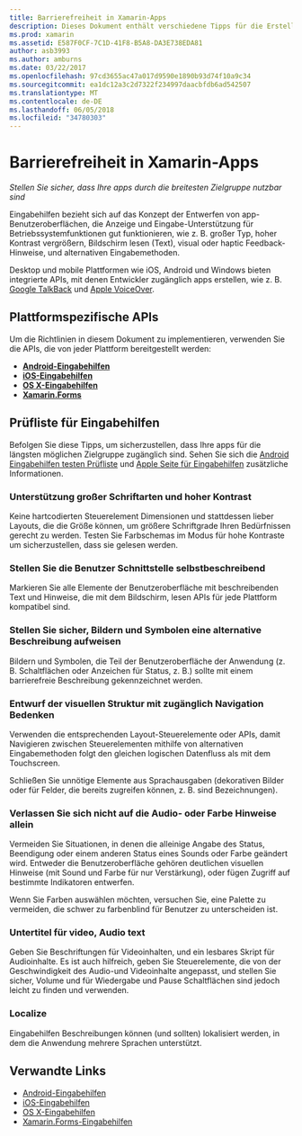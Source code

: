 ```yaml
---
title: Barrierefreiheit in Xamarin-Apps
description: Dieses Dokument enthält verschiedene Tipps für die Erstellung von apps zugegriffen werden kann. Er enthält beispielsweise Empfehlungen zu groß, hoher Kontrast und selbstbeschreibender Schnittstellen.
ms.prod: xamarin
ms.assetid: E587F0CF-7C1D-41F8-B5A8-DA3E738EDA81
author: asb3993
ms.author: amburns
ms.date: 03/22/2017
ms.openlocfilehash: 97cd3655ac47a017d9590e1890b93d74f10a9c34
ms.sourcegitcommit: ea1dc12a3c2d7322f234997daacbfdb6ad542507
ms.translationtype: MT
ms.contentlocale: de-DE
ms.lasthandoff: 06/05/2018
ms.locfileid: "34780303"
---
```

# <a name="accessibility-in-xamarin-apps"></a>Barrierefreiheit in Xamarin-Apps

_Stellen Sie sicher, dass Ihre apps durch die breitesten Zielgruppe nutzbar sind_

Eingabehilfen bezieht sich auf das Konzept der Entwerfen von app-Benutzeroberflächen, die Anzeige und Eingabe-Unterstützung für Betriebssystemfunktionen gut funktionieren, wie z. B. großer Typ, hoher Kontrast vergrößern, Bildschirm lesen (Text), visual oder haptic Feedback-Hinweise, und alternativen Eingabemethoden.

Desktop und mobile Plattformen wie iOS, Android und Windows bieten integrierte APIs, mit denen Entwickler zugänglich apps erstellen, wie z. B. [Google TalkBack](https://play.google.com/store/apps/details?id=com.google.android.marvin.talkback) und [Apple VoiceOver](http://www.apple.com/accessibility/ios/voiceover/).

## <a name="platform-specific-apis"></a>Plattformspezifische APIs

Um die Richtlinien in diesem Dokument zu implementieren, verwenden Sie die APIs, die von jeder Plattform bereitgestellt werden:

- [**Android-Eingabehilfen**](~/android/app-fundamentals/accessibility.md)
- [**iOS-Eingabehilfen**](~/ios/app-fundamentals/accessibility.md)
- [**OS X-Eingabehilfen**](~/mac/app-fundamentals/accessibility.md)
- [**Xamarin.Forms**](~/xamarin-forms/app-fundamentals/accessibility/index.md)

<a name="checklist" />

## <a name="accessibility-checklist"></a>Prüfliste für Eingabehilfen

Befolgen Sie diese Tipps, um sicherzustellen, dass Ihre apps für die längsten möglichen Zielgruppe zugänglich sind. Sehen Sie sich die [Android Eingabehilfen testen Prüfliste](http://developer.android.com/training/accessibility/testing.html) und [Apple Seite für Eingabehilfen](http://www.apple.com/accessibility/) zusätzliche Informationen.

### <a name="support-large-fonts-and-high-contrast"></a>Unterstützung großer Schriftarten und hoher Kontrast

Keine hartcodierten Steuerelement Dimensionen und stattdessen lieber Layouts, die die Größe können, um größere Schriftgrade Ihren Bedürfnissen gerecht zu werden.
Testen Sie Farbschemas im Modus für hohe Kontraste um sicherzustellen, dass sie gelesen werden.

### <a name="make-the-user-interface-self-describing"></a>Stellen Sie die Benutzer Schnittstelle selbstbeschreibend

Markieren Sie alle Elemente der Benutzeroberfläche mit beschreibenden Text und Hinweise, die mit dem Bildschirm, lesen APIs für jede Plattform kompatibel sind.

### <a name="ensure-that-images-and-icons-have-an-alternate-text-description"></a>Stellen Sie sicher, Bildern und Symbolen eine alternative Beschreibung aufweisen

Bildern und Symbolen, die Teil der Benutzeroberfläche der Anwendung (z. B. Schaltflächen oder Anzeichen für Status, z. B.) sollte mit einem barrierefreie Beschreibung gekennzeichnet werden.

### <a name="design-the-visual-tree-with-accessible-navigation-in-mind"></a>Entwurf der visuellen Struktur mit zugänglich Navigation Bedenken

Verwenden die entsprechenden Layout-Steuerelemente oder APIs, damit Navigieren zwischen Steuerelementen mithilfe von alternativen Eingabemethoden folgt den gleichen logischen Datenfluss als mit dem Touchscreen.

Schließen Sie unnötige Elemente aus Sprachausgaben (dekorativen Bilder oder für Felder, die bereits zugreifen können, z. B. sind Bezeichnungen).

### <a name="dont-rely-on-audio-or-color-cues-alone"></a>Verlassen Sie sich nicht auf die Audio- oder Farbe Hinweise allein

Vermeiden Sie Situationen, in denen die alleinige Angabe des Status, Beendigung oder einem anderen Status eines Sounds oder Farbe geändert wird. Entweder die Benutzeroberfläche gehören deutlichen visuellen Hinweise (mit Sound und Farbe für nur Verstärkung), oder fügen Zugriff auf bestimmte Indikatoren entwerfen.

Wenn Sie Farben auswählen möchten, versuchen Sie, eine Palette zu vermeiden, die schwer zu farbenblind für Benutzer zu unterscheiden ist.

### <a name="captioning-for-video-text-for-audio"></a>Untertitel für video, Audio text

Geben Sie Beschriftungen für Videoinhalten, und ein lesbares Skript für Audioinhalte. Es ist auch hilfreich, geben Sie Steuerelemente, die von der Geschwindigkeit des Audio-und Videoinhalte angepasst, und stellen Sie sicher, Volume und für Wiedergabe und Pause Schaltflächen sind jedoch leicht zu finden und verwenden.

### <a name="localize"></a>Localize

Eingabehilfen Beschreibungen können (und sollten) lokalisiert werden, in dem die Anwendung mehrere Sprachen unterstützt.



## <a name="related-links"></a>Verwandte Links

- [Android-Eingabehilfen](~/android/app-fundamentals/accessibility.md)
- [iOS-Eingabehilfen](~/ios/app-fundamentals/accessibility.md)
- [OS X-Eingabehilfen](~/mac/app-fundamentals/accessibility.md)
- [Xamarin.Forms-Eingabehilfen](~/xamarin-forms/app-fundamentals/accessibility/index.md)
